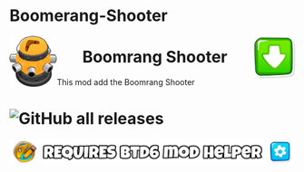 # Boomerang-Shooter

<a href="https://github.com/Mattcy1/Boomerang-Shooter/releases/download/BTD6-Mods/BoomerangShooter.dll">
    <img align="left" alt="Icon" height="90" src="BoomerangShooter-Icon.png">
    <img align="right" alt="Download" height="75" src="https://raw.githubusercontent.com/gurrenm3/BTD-Mod-Helper/master/BloonsTD6%20Mod%20Helper/Resources/DownloadBtn.png">
</a>

<h1 align="center">Boomrang Shooter</h1>

This mod add the Boomrang Shooter

<h1 aling="left"><img alt="GitHub all releases" height="25" src="https://img.shields.io/github/downloads/Mattcy1/Boomerang-Shooter/total?label=Total%20Dowloads"></h1>

[![Requires BTD6 Mod Helper](https://raw.githubusercontent.com/gurrenm3/BTD-Mod-Helper/master/banner.png)](https://github.com/gurrenm3/BTD-Mod-Helper#readme)
